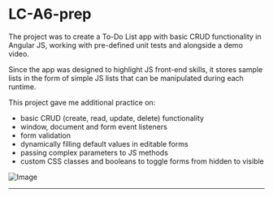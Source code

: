 # LC-A6-prep

The project was to create a To-Do List app with basic CRUD functionality in Angular JS, working with pre-defined unit tests and alongside a demo video.

Since the app was designed to highlight JS front-end skills, it stores sample lists in the form of simple JS lists that can be manipulated during each runtime.

This project gave me additional practice on:
- basic CRUD (create, read, update, delete) functionality
- window, document and form event listeners
- form validation
- dynamically filling default values in editable forms
- passing complex parameters to JS methods
- custom CSS classes and booleans to toggle forms from hidden to visible


![Image](/LC-A6-prep/lists_screenshot.png)


---